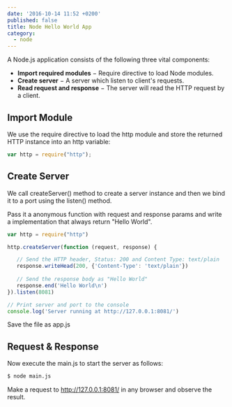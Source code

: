 ```yaml
---
date: '2016-10-14 11:52 +0200'
published: false
title: Node Hello World App
category:
  - node
---
```

A Node.js application consists of the following three vital components:

* **Import required modules** − Require directive to load Node modules.
* **Create server** − A server which listen to client's requests.
* **Read request and response** − The server will read the HTTP request by a client.

## Import Module
We use the require directive to load the http module and store the returned HTTP instance into an http variable:

```javascript
var http = require("http");
```

## Create Server

We call createServer() method to create a server instance and then we bind it to a  port using the listen() method. 

Pass it a anonymous function with request and response params and write a implementation that always return "Hello World".

```javascript
var http = require("http")

http.createServer(function (request, response) {

   // Send the HTTP header, Status: 200 and Content Type: text/plain
   response.writeHead(200, {'Content-Type': 'text/plain'})
   
   // Send the response body as "Hello World"
   response.end('Hello World\n')
}).listen(8081)

// Print server and port to the console
console.log('Server running at http://127.0.0.1:8081/')
```

Save the file as app.js

##  Request & Response

Now execute the main.js to start the server as follows:

```bash
$ node main.js
```

Make a request to http://127.0.0.1:8081/ in any browser and observe the result.